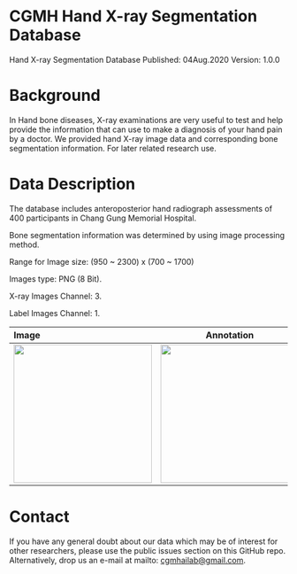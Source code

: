 # CGMH Hand X-ray Segmentation Database
Hand X-ray Segmentation Database
Published: 04Aug.2020 Version: 1.0.0

# Background
In Hand bone diseases, X-ray examinations are very useful to test and help provide the information that can use to make a diagnosis of your hand pain by a doctor.  We provided hand X-ray image data and corresponding bone segmentation information. For later related research use. 

# Data Description
The database includes anteroposterior hand radiograph assessments of 400 participants in Chang Gung Memorial Hospital.

Bone segmentation information was determined by using image processing method. 

Range for Image size: (950 ~ 2300) x (700 ~ 1700)

Images type: PNG (8 Bit).

X-ray Images Channel: 3. 

Label Images Channel: 1.

|Image|Annotation|Image|Annotation|Image|Annotation|
|:-----|:------:|:-----|:------:|:-----|:------:|
| <img src= https://github.com/yaufan/Hand-X-ray-Segmentation-Database/blob/master/Data/Image/000D6CBC8E7D22A416191634FC6C8081AFFDBBDB_20171012.png height="250" width="250" /> |	<img src= https://github.com/yaufan/Hand-X-ray-Segmentation-Database/blob/master/Data/Label/000D6CBC8E7D22A416191634FC6C8081AFFDBBDB_20171012.png height="250" width="250" /> | <img src= https://github.com/yaufan/Hand-X-ray-Segmentation-Database/blob/master/Data/Image/000DFAF19DB7F95237D89387611CD21F9C3B45BA_20170421.png height="250" width="250" /> | <img src= https://github.com/yaufan/Hand-X-ray-Segmentation-Database/blob/master/Data/Label/000DFAF19DB7F95237D89387611CD21F9C3B45BA_20170421.png height="250" width="250" /> | <img src= https://github.com/yaufan/Hand-X-ray-Segmentation-Database/blob/master/Data/Image/000DFAF19DB7F95237D89387611CD21F9C3B45BA_20171027.png height="250" width="250" /> | <img src= https://github.com/yaufan/Hand-X-ray-Segmentation-Database/blob/master/Data/Label/000DFAF19DB7F95237D89387611CD21F9C3B45BA_20171027.png height="250" width="250" /> |


# Contact
If you have any general doubt about our data which may be of interest for other researchers, please use the public issues section on this GitHub repo. Alternatively, drop us an e-mail at mailto: cgmhailab@gmail.com. 

